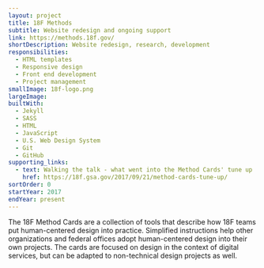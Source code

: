 ```yaml
---
layout: project
title: 18F Methods
subtitle: Website redesign and ongoing support
link: https://methods.18f.gov/
shortDescription: Website redesign, research, development
responsibilities:
  - HTML templates
  - Responsive design
  - Front end development
  - Project management
smallImage: 18f-logo.png
largeImage:
builtWith:
  - Jekyll
  - SASS
  - HTML
  - JavaScript
  - U.S. Web Design System
  - Git
  - GitHub
supporting_links:
  - text: Walking the talk - what went into the Method Cards' tune up
    href: https://18f.gsa.gov/2017/09/21/method-cards-tune-up/
sortOrder: 0
startYear: 2017
endYear: present
---
```

The 18F Method Cards are a collection of tools that describe how 18F teams put human-centered design into practice. Simplified instructions help other organizations and federal offices adopt human-centered design into their own projects. The cards are focused on design in the context of digital services, but can be adapted to non-technical design projects as well.
